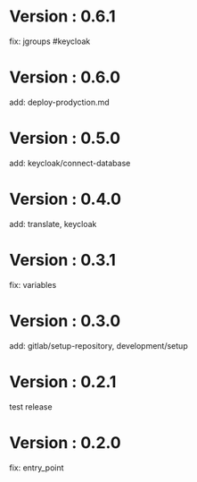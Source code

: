 # Version : 0.6.1

fix: jgroups #keycloak

# Version : 0.6.0

add: deploy-prodyction.md

# Version : 0.5.0

add: keycloak/connect-database

# Version : 0.4.0

add: translate, keycloak

# Version : 0.3.1

fix: variables

# Version : 0.3.0

add: gitlab/setup-repository, development/setup

# Version : 0.2.1

test release

# Version : 0.2.0

fix: entry_point

